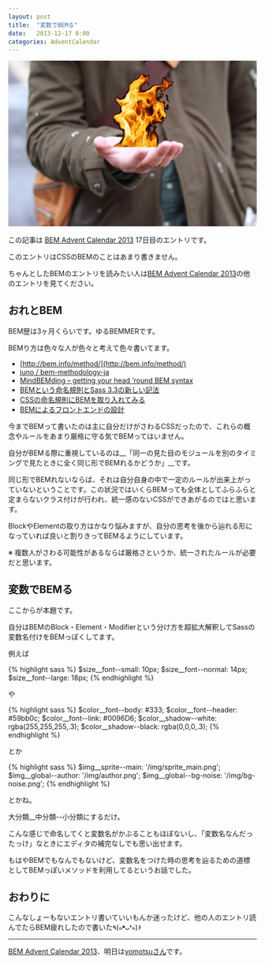 ```yaml
---
layout: post
title:  "変数でBEMる"
date:   2013-12-17 0:00
categories: AdventCalendar
---
```


![/img/photo/2013-12-17.jpg](/img/photo/2013-12-17.jpg)

この記事は [BEM Advent Calendar 2013](http://www.adventar.org/calendars/61) 17日目のエントリです。

このエントリはCSSのBEMのことはあまり書きません。

ちゃんとしたBEMのエントリを読みたい人は[BEM Advent Calendar 2013](http://www.adventar.org/calendars/61)の他のエントリを見てください。



## おれとBEM

BEM歴は3ヶ月くらいです。ゆるBEMMERです。

BEMり方は色々な人が色々と考えて色々書いてます。

* [http://bem.info/method/](http://bem.info/method/)
* [juno / bem-methodology-ja](https://github.com/juno/bem-methodology-ja)
* [MindBEMding – getting your head ’round BEM syntax](http://csswizardry.com/2013/01/mindbemding-getting-your-head-round-bem-syntax/)
* [BEMという命名規則とSass 3.3の新しい記法](http://blog.ruedap.com/2013/10/29/block-element-modifier)
* [CSSの命名規則にBEMを取り入れてみる](http://dskd.jp/archives/34.html)
* [BEMによるフロントエンドの設計](https://app.codegrid.net/entry/bem-basic-1)

今までBEMって書いたのは主に自分だけがさわるCSSだったので、これらの概念やルールをあまり厳格に守る気でBEMってはいません。

自分がBEMる際に重視しているのは__「同一の見た目のモジュールを別のタイミングで見たときに全く同じ形でBEMれるかどうか」__です。

同じ形でBEMれないならば、それは自分自身の中で一定のルールが出来上がっていないということです。この状況ではいくらBEMっても全体としてふらふらと定まらないクラス付けが行われ、統一感のないCSSができあがるのではと思います。

BlockやElementの取り方はかなり悩みますが、自分の思考を後から辿れる形になっていれば良いと割りきってBEMるようにしています。

※ 複数人がさわる可能性があるならば厳格さというか、統一されたルールが必要だと思います。


## 変数でBEMる

ここからが本題です。

自分はBEMのBlock・Element・Modifierという分け方を超拡大解釈してSassの変数名付けをBEMっぽくしてます。

例えば

{% highlight sass %}
$size__font--small: 10px;
$size__font--normal: 14px;
$size__font--large: 18px;
{% endhighlight %}

や

{% highlight sass %}
$color__font--body: #333;
$color__font--header: #59bb0c;
$color__font--link: #0096D6;
$color__shadow--white: rgba(255,255,255,.3);
$color__shadow--black: rgba(0,0,0,.3);
{% endhighlight %}

とか

{% highlight sass %}
$img__sprite--main: '/img/sprite_main.png';
$img__global--author: '/img/author.png'; 
$img__global--bg-noise: '/img/bg-noise.png'; 
{% endhighlight %}

とかね。

大分類__中分類--小分類にするだけ。

こんな感じで命名してくと変数名がかぶることもほぼないし、「変数名なんだったっけ」なときにエディタの補完なしでも思い出せます。

もはやBEMでもなんでもないけど、変数名をつけた時の思考を辿るための道標としてBEMっぽいメソッドを利用してるというお話でした。


## おわりに

こんなしょーもないエントリ書いていいもんか迷ったけど、他の人のエントリ読んでたらBEM疲れしたので書いた٩(๑❛ᴗ❛๑)۶

---

[BEM Advent Calendar 2013](http://www.adventar.org/calendars/61)、明日は[yomotsuさん](http://yomotsu.net/blog/2013/12/12/bem-with-namespace.html)です。